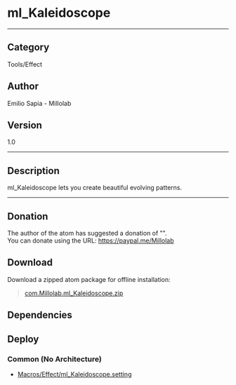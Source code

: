# ml_Kaleidoscope
___

## Category
Tools/Effect

## Author
Emilio Sapia - Millolab

## Version
1.0

___

## Description
<p>ml_Kaleidoscope lets you create beautiful evolving patterns.</p>

___

## Donation
The author of the atom has suggested a donation of "".  
You can donate using the URL: <a href="https://paypal.me/Millolab">https://paypal.me/Millolab</a>
## Download

Download a zipped atom package for offline installation:
> [com.Millolab.ml_Kaleidoscope.zip](https://gitlab.com/WeSuckLess/Reactor/-/archive/master/Reactor-master.zip?path=Atoms/com.Millolab.ml_Kaleidoscope)  

## Dependencies

## Deploy

### Common (No Architecture)

<ul>
<li><a href="https://gitlab.com/WeSuckLess/Reactor/-/blob/master/Atoms/com.Millolab.ml_Kaleidoscope/Macros/Effect/ml_Kaleidoscope.setting?ref_type=heads">Macros/Effect/ml_Kaleidoscope.setting</a></li>
</ul>
